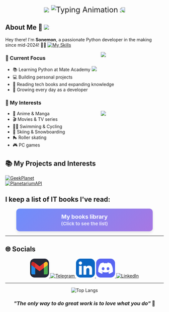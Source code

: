 <div align="center" style="font-size: 24px;">
  <img src="https://media.giphy.com/media/VgCDAzcKvsR6OM0uWg/giphy.gif" width="50"> 
  <img src="https://readme-typing-svg.demolab.com?font=Fira+Code&weight=600&size=26&duration=3000&pause=1000&color=6419fa&center=true&vCenter=true&width=500&lines=Welcome+to+my+GitHub!;Python+Developer;Anime+and+Games+Lover" alt="Typing Animation" />
  <img src="https://media.giphy.com/media/VgCDAzcKvsR6OM0uWg/giphy.gif" width="50" style="transform: scaleX(-1);">
</div>

## About Me 🌟 <img src="https://media1.tenor.com/m/gemkKW3KTNkAAAAd/solo-leveling.gif" width="50">

Hey there! I'm **Sonemon**, a passionate Python developer in the making since mid-2024! 🐍✨
[![My Skills](https://skillicons.dev/icons?i=html,css,python,bots,django,fastapi,docker,git)](https://skillicons.dev)

<img align="right" src="https://media1.giphy.com/media/v1.Y2lkPTc5MGI3NjExa2h6Zzd0NjZsYzlqdWVlemlvZmt3aDE1MGpqcXRudGd0ajV1aGdsYiZlcD12MV9pbnRlcm5hbF9naWZfYnlfaWQmY3Q9Zw/XWeJDaxYa1YrK/giphy.gif" width="200"/>

### 🚀 Current Focus

- 📚 Learning Python at Mate
  Academy <img src="https://play-lh.googleusercontent.com/z-zHpsLw57zNu0mLRou3qr9wV8Q21aQJP8yYpcAl1qnGg3zm9gG1irU_LMFAUcoWmkU=w240-h480-rw" width="15">
- 💻 Building personal projects
- 📖 Reading tech books and expanding knowledge
- 🌱 Growing every day as a developer

### 🎯 My Interests

<img align="right" src="https://media.giphy.com/media/JIX9t2j0ZTN9S/giphy.gif" width="200"/>

- 🎌 Anime & Manga
- 🎬 Movies & TV series
- 🏊‍♂️ Swimming & Cycling
- 🎿 Skiing & Snowboarding
- 🛼 Roller skating
- 🎮 PC games

## 📚 My Projects and Interests

[![GeekPlanet](https://github-readme-stats.vercel.app/api/pin/?username=Sonemon&repo=GeekPlanet&theme=radical)](https://github.com/Sonemon/GeekPlanet)  
[![PlanetariumAPI](https://github-readme-stats.vercel.app/api/pin/?username=Sonemon&repo=py-drf-PlanetariumAPI&theme=radical)](https://github.com/Sonemon/py-drf-PlanetariumAPI)

## I keep a list of IT books I've read:


<div align="center">
<a href="books/README.md" style="text-decoration:none">
  <div style="
    padding: 15px;
    margin: 10px 0;
    border-radius: 10px;
    background: linear-gradient(135deg, #6e8efb, #a777e3);
    color: white;
    font-weight: bold;
    font-size: 18px;
    box-shadow: 0 4px 8px rgba(0,0,0,0.1);
    transition: transform 0.3s;
    width: 80%;
    max-width: 500px;
  ">
    My books library 
    <br>
    <small style="opacity:0.8">(Click to see the list)</small>
  </div>
</a>
</div>

---

## 🌐 Socials

<p align="center">
  <a href="mailto:mrgl.pda.dev@gmail.com">
    <img src="https://github.com/tandpfun/skill-icons/raw/main/icons/Gmail-Dark.svg" width="60" alt="Email">
  </a>
  <a href="https://t.me/mrgl_dev">
    <img src="https://upload.wikimedia.org/wikipedia/commons/thumb/8/82/Telegram_logo.svg/2048px-Telegram_logo.svg.png" width="60" alt="Telegram">
  </a>
  <a href="https://www.linkedin.com/in/mrgl-mrgl-mrgl/">
    <img src="https://github.com/tandpfun/skill-icons/raw/main/icons/LinkedIn.svg" width="60" alt="LinkedIn">
  </a>
  <a href="https://discordapp.com/users/976193936261541998/">
    <img src="https://github.com/tandpfun/skill-icons/raw/main/icons/Discord.svg" width="60" alt="LinkedIn">
  </a>
  <a href="https://steamcommunity.com/id/Bankai_MRGL/">
    <img src="https://upload.wikimedia.org/wikipedia/commons/thumb/8/83/Steam_icon_logo.svg/1024px-Steam_icon_logo.svg.png" width="60" alt="LinkedIn">
  </a>
</p>

---
<div align="center">

![Top Langs](https://github-readme-stats.vercel.app/api/top-langs/?username=Sonemon&layout=compact&theme=radical)

### *"The only way to do great work is to love what you do"* 💫

</div>
